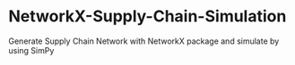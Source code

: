 # NetworkX-Supply-Chain-Simulation
Generate Supply Chain Network with NetworkX package and simulate by using SimPy 
